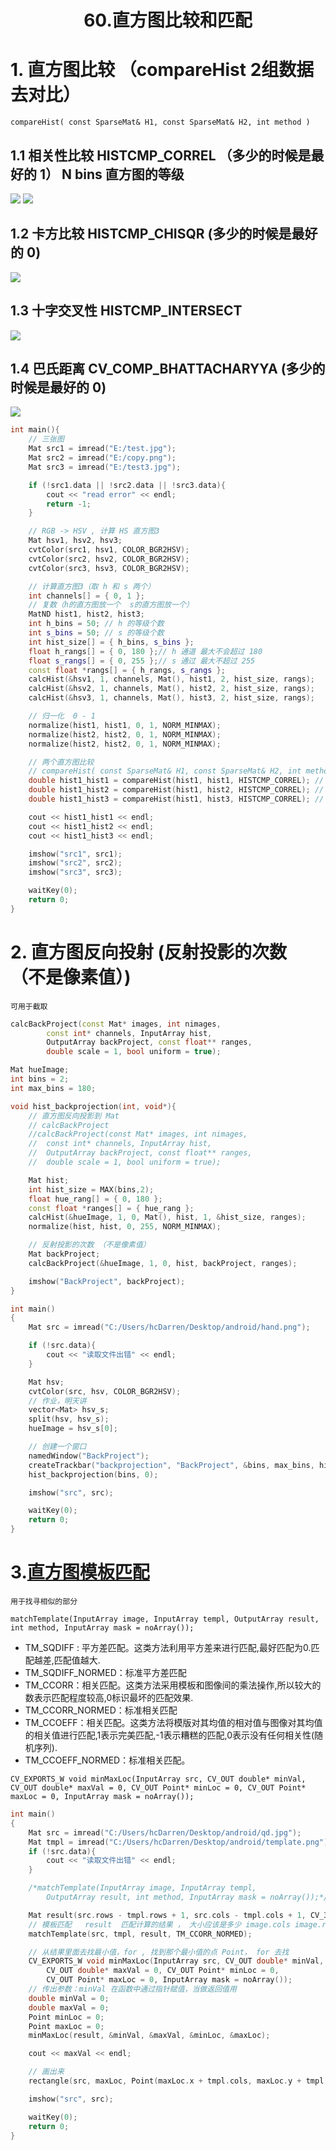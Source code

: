 # <center>60.直方图比较和匹配<center>


# 1. 直方图比较 （compareHist 2组数据去对比）

`compareHist( const SparseMat& H1, const SparseMat& H2, int method )`

## 1.1 相关性比较 HISTCMP_CORREL （多少的时候是最好的  1）  N bins  直方图的等级
![](../pic/60.相关性比较.png)  ![](../pic/60.相关性比较2.png)
 
## 1.2 卡方比较 HISTCMP_CHISQR    (多少的时候是最好的  0)
![](../pic/60.卡方比较.png)

## 1.3 十字交叉性 HISTCMP_INTERSECT
![](../pic/60.十字交叉性比较.png)
 
## 1.4 巴氏距离 CV_COMP_BHATTACHARYYA  (多少的时候是最好的  0)
![](../pic/60.巴式距离.png)

```c++
int main(){
	// 三张图
	Mat src1 = imread("E:/test.jpg");
	Mat src2 = imread("E:/copy.png");
	Mat src3 = imread("E:/test3.jpg");

	if (!src1.data || !src2.data || !src3.data){
		cout << "read error" << endl;
		return -1;
	}

	// RGB -> HSV , 计算 HS 直方图3
	Mat hsv1, hsv2, hsv3;
	cvtColor(src1, hsv1, COLOR_BGR2HSV);
	cvtColor(src2, hsv2, COLOR_BGR2HSV);
	cvtColor(src3, hsv3, COLOR_BGR2HSV);

	// 计算直方图3（取 h 和 s 两个）
	int channels[] = { 0, 1 };
	// 复数（h的直方图放一个  s的直方图放一个）
	MatND hist1, hist2, hist3;
	int h_bins = 50; // h 的等级个数 
	int s_bins = 50; // s 的等级个数
	int hist_size[] = { h_bins, s_bins };
	float h_rangs[] = { 0, 180 };// h 通道 最大不会超过 180
	float s_rangs[] = { 0, 255 };// s 通过 最大不超过 255
	const float *rangs[] = { h_rangs, s_rangs };
	calcHist(&hsv1, 1, channels, Mat(), hist1, 2, hist_size, rangs);
	calcHist(&hsv2, 1, channels, Mat(), hist2, 2, hist_size, rangs);
	calcHist(&hsv3, 1, channels, Mat(), hist3, 2, hist_size, rangs);

	// 归一化  0 - 1
	normalize(hist1, hist1, 0, 1, NORM_MINMAX);
	normalize(hist2, hist2, 0, 1, NORM_MINMAX);
	normalize(hist2, hist2, 0, 1, NORM_MINMAX);

	// 两个直方图比较
	// compareHist( const SparseMat& H1, const SparseMat& H2, int method )
	double hist1_hist1 = compareHist(hist1, hist1, HISTCMP_CORREL); // 最好的
	double hist1_hist2 = compareHist(hist1, hist2, HISTCMP_CORREL); // 接近于 1
	double hist1_hist3 = compareHist(hist1, hist3, HISTCMP_CORREL); // < 0.8

	cout << hist1_hist1 << endl;
	cout << hist1_hist2 << endl;
	cout << hist1_hist3 << endl;

	imshow("src1", src1);
	imshow("src2", src2);
	imshow("src3", src3);

	waitKey(0);
	return 0;
}
```

# 2. 直方图反向投射 (反射投影的次数 （不是像素值）)
`可用于截取`

```c++
calcBackProject(const Mat* images, int nimages,
		const int* channels, InputArray hist,
		OutputArray backProject, const float** ranges,
		double scale = 1, bool uniform = true);
```

```c++
Mat hueImage;
int bins = 2;
int max_bins = 180;

void hist_backprojection(int, void*){
	// 直方图反向投影到 Mat
	// calcBackProject
	//calcBackProject(const Mat* images, int nimages,
	//	const int* channels, InputArray hist,
	//	OutputArray backProject, const float** ranges,
	//	double scale = 1, bool uniform = true);

	Mat hist;
	int hist_size = MAX(bins,2);
	float hue_rang[] = { 0, 180 };
	const float *ranges[] = { hue_rang };
	calcHist(&hueImage, 1, 0, Mat(), hist, 1, &hist_size, ranges);
	normalize(hist, hist, 0, 255, NORM_MINMAX);

	// 反射投影的次数 （不是像素值）
	Mat backProject;
	calcBackProject(&hueImage, 1, 0, hist, backProject, ranges);

	imshow("BackProject", backProject);
}

int main()
{
	Mat src = imread("C:/Users/hcDarren/Desktop/android/hand.png");

	if (!src.data){
		cout << "读取文件出错" << endl;
	}

	Mat hsv;
	cvtColor(src, hsv, COLOR_BGR2HSV);
	// 作业，明天讲
	vector<Mat> hsv_s;
	split(hsv, hsv_s);
	hueImage = hsv_s[0];

	// 创建一个窗口
	namedWindow("BackProject");
	createTrackbar("backprojection", "BackProject", &bins, max_bins, hist_backprojection);
	hist_backprojection(bins, 0);

	imshow("src", src);

	waitKey(0);
	return 0;
}
```

# 3.[直方图模板匹配](http://www.opencv.org.cn/opencvdoc/2.3.2/html/doc/tutorials/imgproc/histograms/template_matching/template_matching.html)

`用于找寻相似的部分`

`matchTemplate(InputArray image, InputArray templ,
 		OutputArray result, int method, InputArray mask = noArray());`
 		
- TM_SQDIFF : 平方差匹配。这类方法利用平方差来进行匹配,最好匹配为0.匹配越差,匹配值越大.
- TM_SQDIFF_NORMED：标准平方差匹配
- TM_CCORR：相关匹配。这类方法采用模板和图像间的乘法操作,所以较大的数表示匹配程度较高,0标识最坏的匹配效果.
- TM_CCORR_NORMED：标准相关匹配
- TM_CCOEFF：相关匹配。这类方法将模版对其均值的相对值与图像对其均值的相关值进行匹配,1表示完美匹配,-1表示糟糕的匹配,0表示没有任何相关性(随机序列).
- TM_CCOEFF_NORMED：标准相关匹配。

 		
`CV_EXPORTS_W void minMaxLoc(InputArray src, CV_OUT double* minVal,
 		CV_OUT double* maxVal = 0, CV_OUT Point* minLoc = 0,
 		CV_OUT Point* maxLoc = 0, InputArray mask = noArray());`

```c++
int main()
{
	Mat src = imread("C:/Users/hcDarren/Desktop/android/qd.jpg");
	Mat tmpl = imread("C:/Users/hcDarren/Desktop/android/template.png");
	if (!src.data){
		cout << "读取文件出错" << endl;
	}

	/*matchTemplate(InputArray image, InputArray templ,
		OutputArray result, int method, InputArray mask = noArray());*/

	Mat result(src.rows - tmpl.rows + 1, src.cols - tmpl.cols + 1, CV_32FC1);
	// 模板匹配   result  匹配计算的结果 ， 大小应该是多少 image.cols image.rows
	matchTemplate(src, tmpl, result, TM_CCORR_NORMED);

	// 从结果里面去找最小值，for , 找到那个最小值的点 Point， for 去找 
	CV_EXPORTS_W void minMaxLoc(InputArray src, CV_OUT double* minVal,
		CV_OUT double* maxVal = 0, CV_OUT Point* minLoc = 0,
		CV_OUT Point* maxLoc = 0, InputArray mask = noArray());
	// 传出参数：minVal 在函数中通过指针赋值，当做返回值用
	double minVal = 0;
	double maxVal = 0;
	Point minLoc = 0;
	Point maxLoc = 0;
	minMaxLoc(result, &minVal, &maxVal, &minLoc, &maxLoc);

	cout << maxVal << endl;

	// 画出来
	rectangle(src, maxLoc, Point(maxLoc.x + tmpl.cols, maxLoc.y + tmpl.rows), Scalar(0, 0, 255), 2, 8);

	imshow("src", src);

	waitKey(0);
	return 0;
}
```






